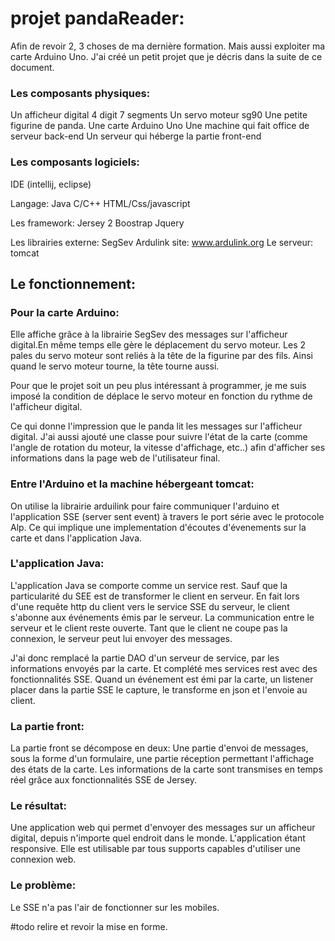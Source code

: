 # projet pandaReader:

Afin de revoir 2, 3 choses de ma dernière formation. Mais aussi exploiter ma carte Arduino Uno.
J'ai créé un petit projet que je décris dans la suite de ce document. 

### Les composants physiques:
Un afficheur digital 4 digit 7 segments
Un servo moteur sg90
Une petite figurine de panda.
Une carte Arduino Uno
Une machine qui fait office de serveur back-end
Un serveur qui héberge la partie front-end

### Les composants logiciels:
IDE (intellij, eclipse)

Langage:
      Java
      C/C++
      HTML/Css/javascript

Les framework:
      Jersey 2
      Boostrap
      Jquery
      
Les librairies externe:
      SegSev
     Ardulink site: www.ardulink.org
Le serveur:
      tomcat
      
## Le fonctionnement:

### Pour la carte Arduino:
Elle affiche grâce à la librairie SegSev des messages sur l'afficheur digital.En même temps elle gère le déplacement du servo moteur.
Les 2 pales du servo moteur sont reliés à la tête de la figurine par des fils. Ainsi quand le servo moteur tourne, la tête tourne aussi.

Pour que le projet soit un peu plus intéressant à programmer, je me suis imposé la condition de déplace le servo moteur en fonction du rythme de l'afficheur digital.

Ce qui donne l'impression que le panda lit les messages sur l'afficheur digital.
J'ai aussi ajouté une classe pour suivre l'état de la carte (comme l'angle de rotation du moteur, la vitesse d'affichage, etc..) afin d'afficher ses informations dans la page web de l'utilisateur final.

### Entre l'Arduino et la machine hébergeant tomcat:
On utilise la librairie arduilink pour faire communiquer l'arduino et l'application SSE (server sent event) à travers le port série avec le protocole Alp. Ce qui implique une implementation d'écoutes d'évenements sur la carte et dans l'application Java.

### L'application Java:
L'application Java se comporte comme un service rest. Sauf que la particularité du SEE est de transformer le client en serveur.
En fait lors d'une requête http du client vers le service SSE du serveur, le client s'abonne aux événements émis par le serveur.
La communication entre le serveur et le client reste ouverte. Tant que le client ne coupe pas la connexion, le serveur peut lui envoyer des messages.

J'ai donc remplacé la partie DAO d'un serveur de service, par les informations envoyés par la carte.
Et complété mes services rest avec des fonctionnalités SSE. Quand un événement est émi par la carte, un listener placer dans la partie SSE le capture, le transforme en json et l'envoie au client. 

### La partie front:
La partie front se décompose en deux:
Une partie d'envoi de messages, sous la forme d'un formulaire, une partie réception permettant l'affichage  des états de la carte. Les informations de la carte sont transmises en temps réel grâce aux fonctionnalités SSE de Jersey.

### Le résultat:
Une application web qui permet d'envoyer des messages sur un afficheur digital, depuis n'importe quel endroit dans le monde.
L'application étant responsive. Elle est utilisable par tous supports capables d'utiliser une connexion web.

### Le problème:
Le SSE n'a pas l'air de fonctionner sur les mobiles.


#todo relire et revoir la mise en forme.




